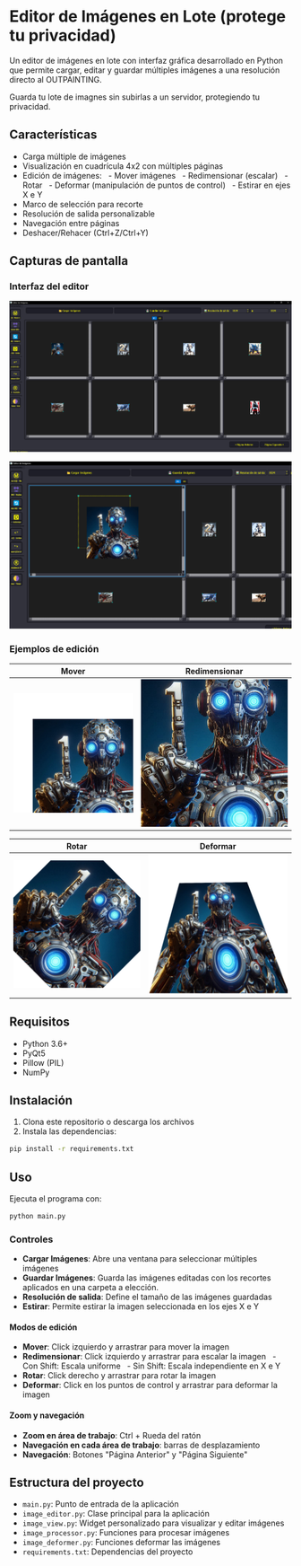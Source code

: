# Editor de Imágenes en Lote (protege tu privacidad)

Un editor de imágenes en lote con interfaz gráfica desarrollado en Python que permite cargar, editar y guardar múltiples imágenes a una resolución directo al OUTPAINTING.

Guarda tu lote de imagnes sin subirlas a un servidor, protegiendo tu privacidad.

## Características

- Carga múltiple de imágenes
- Visualización en cuadrícula 4x2 con múltiples páginas
- Edición de imágenes:
  - Mover imágenes
  - Redimensionar (escalar)
  - Rotar
  - Deformar (manipulación de puntos de control)
  - Estirar en ejes X e Y
- Marco de selección para recorte
- Resolución de salida personalizable
- Navegación entre páginas
- Deshacer/Rehacer (Ctrl+Z/Ctrl+Y)

## Capturas de pantalla

### Interfaz del editor
![Interfaz principal](https://raw.githubusercontent.com/xDepredadorxD/NOIMGPACK2/refs/heads/main/ejemplos/Captura_de_pantalla_2025-04-07_131955.png)

![Edición de imágenes](https://raw.githubusercontent.com/xDepredadorxD/NOIMGPACK2/refs/heads/main/ejemplos/Captura_de_pantalla_2025-04-07_132425.png)

### Ejemplos de edición

| Mover | Redimensionar |
|-------|---------------|
| ![Mover](https://raw.githubusercontent.com/xDepredadorxD/NOIMGPACK2/refs/heads/main/ejemplos/M.png) | ![Redimensionar](https://raw.githubusercontent.com/xDepredadorxD/NOIMGPACK2/refs/heads/main/ejemplos/W.png) |

| Rotar | Deformar |
|-------|----------|
| ![Rotar](https://raw.githubusercontent.com/xDepredadorxD/NOIMGPACK2/refs/heads/main/ejemplos/R.png) | ![Deformar](https://raw.githubusercontent.com/xDepredadorxD/NOIMGPACK2/refs/heads/main/ejemplos/D.png) |

## Requisitos

- Python 3.6+
- PyQt5
- Pillow (PIL)
- NumPy

## Instalación

1. Clona este repositorio o descarga los archivos
2. Instala las dependencias:

```bash
pip install -r requirements.txt
```

## Uso

Ejecuta el programa con:

```bash
python main.py
```

### Controles

- **Cargar Imágenes**: Abre una ventana para seleccionar múltiples imágenes
- **Guardar Imágenes**: Guarda las imágenes editadas con los recortes aplicados en una carpeta a elección.
- **Resolución de salida**: Define el tamaño de las imágenes guardadas
- **Estirar**: Permite estirar la imagen seleccionada en los ejes X e Y

#### Modos de edición

- **Mover**: Click izquierdo y arrastrar para mover la imagen
- **Redimensionar**: Click izquierdo y arrastrar para escalar la imagen
  - Con Shift: Escala uniforme
  - Sin Shift: Escala independiente en X e Y
- **Rotar**: Click derecho y arrastrar para rotar la imagen
- **Deformar**: Click en los puntos de control y arrastrar para deformar la imagen

#### Zoom y navegación

- **Zoom en área de trabajo**: Ctrl + Rueda del ratón
- **Navegación en cada área de trabajo**: barras de desplazamiento
- **Navegación**: Botones "Página Anterior" y "Página Siguiente"

## Estructura del proyecto

- `main.py`: Punto de entrada de la aplicación
- `image_editor.py`: Clase principal para la aplicación
- `image_view.py`: Widget personalizado para visualizar y editar imágenes
- `image_processor.py`: Funciones para procesar imágenes
- `image_deformer.py`: Funciones deformar las imágenes
- `requirements.txt`: Dependencias del proyecto
